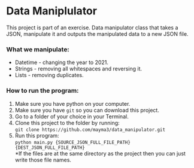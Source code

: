 # Data Maniplulator

This project is part of an exercise.
Data manipulator class that takes a JSON, manipulate it and outputs the manipulated data to a new JSON file.

### What we manipulate: 
- Datetime - changing the year to 2021.
- Strings - removing all whitespaces and reversing it.
- Lists - removing duplicates.

### How to run the program:
1. Make sure you have python on your computer.
2. Make sure you have `git` so you can download this project.
3. Go to a folder of your choice in your Terminal.
4. Clone this project to the folder by running:  
`git clone https://github.com/mayma3/data_manipulator.git`  
5. Run this program:  
`python main.py {SOURCE_JSON_FULL_FILE_PATH} {DEST_JSON_FULL_FILE_PATH}`  
  *If the files are at the same directory as the project then you can just write those file names.
